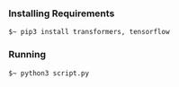### **Installing Requirements**
```
$~ pip3 install transformers, tensorflow
```
### **Running**
```
$~ python3 script.py
```

